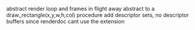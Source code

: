 

abstract render loop and frames in flight away
abstract to a draw_rectangle(x,y,w,h,col) procedure
add descriptor sets, no descriptor buffers since renderdoc cant use the extension

